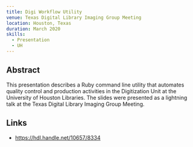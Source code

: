```yaml
---
title: Digi Workflow Utility
venue: Texas Digital Library Imaging Group Meeting
location: Houston, Texas
duration: March 2020
skills:
  - Presentation
  - UH
---
```


Abstract
-------

This presentation describes a Ruby command line utility that automates quality control and production activities in the Digitization Unit at the University of Houston Libraries. The slides were presented as a lightning talk at the Texas Digital Library Imaging Group Meeting.


Links
----------

* <https://hdl.handle.net/10657/8334>

